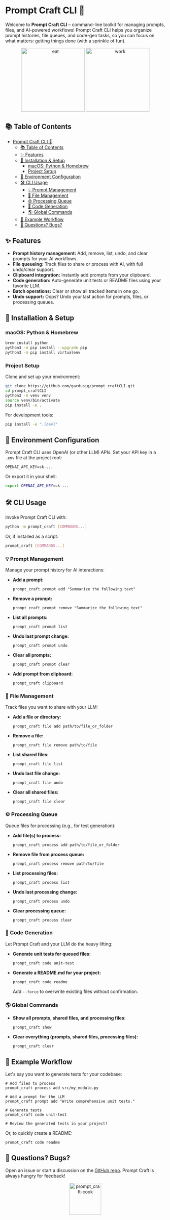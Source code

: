 
# Prompt Craft CLI 🧰

Welcome to **Prompt Craft CLI** – command-line toolkit for managing prompts, files, and AI-powered workflows! Prompt Craft CLI helps you organize prompt histories, file queues, and code-gen tasks, so you can focus on what matters: getting things done (with a sprinkle of fun).

<div align="center">
  <img src="./media/kirby-eat.webp" alt="eat" height="200" />
  <img src="./media/kirby-work.gif" alt="work" height="200" />
</div>

## 📚 Table of Contents

- [Prompt Craft CLI 🧰](#prompt-craft-cli-)
  - [📚 Table of Contents](#-table-of-contents)
  - [✨ Features](#-features)
  - [🚀 Installation \& Setup](#-installation--setup)
    - [macOS: Python \& Homebrew](#macos-python--homebrew)
    - [Project Setup](#project-setup)
  - [🔐 Environment Configuration](#-environment-configuration)
  - [🛠️ CLI Usage](#️-cli-usage)
    - [💡 Prompt Management](#-prompt-management)
    - [📁 File Management](#-file-management)
    - [⚙️ Processing Queue](#️-processing-queue)
    - [🤖 Code Generation](#-code-generation)
    - [🌎 Global Commands](#-global-commands)
  - [🔄 Example Workflow](#-example-workflow)
  - [💬 Questions? Bugs?](#-questions-bugs)

## ✨ Features

- **Prompt history management:** Add, remove, list, undo, and clear prompts for your AI workflows.
- **File queueing:** Track files to share or process with AI, with full undo/clear support.
- **Clipboard integration:** Instantly add prompts from your clipboard.
- **Code generation:** Auto-generate unit tests or README files using your favorite LLM.
- **Batch operations:** Clear or show all tracked items in one go.
- **Undo support:** Oops? Undo your last action for prompts, files, or processing queues.

## 🚀 Installation & Setup

### macOS: Python & Homebrew

```bash
brew install python
python3 -m pip install --upgrade pip
python3 -m pip install virtualenv
```

### Project Setup

Clone and set up your environment:

```bash
git clone https://github.com/gardusig/prompt_craftCLI.git
cd prompt_craftCLI
python3 -m venv venv
source venv/bin/activate
pip install -e .
```

For development tools:

```bash
pip install -e ".[dev]"
```

## 🔐 Environment Configuration

Prompt Craft CLI uses OpenAI (or other LLM) APIs. Set your API key in a `.env` file at the project root:

```env
OPENAI_API_KEY=sk-...
```

Or export it in your shell:

```bash
export OPENAI_API_KEY=sk-...
```

## 🛠️ CLI Usage

Invoke Prompt Craft CLI with:

```bash
python -m prompt_craft [COMMANDS...]
```

Or, if installed as a script:

```bash
prompt_craft [COMMANDS...]
```

### 💡 Prompt Management

Manage your prompt history for AI interactions:

- **Add a prompt:**
  ```
  prompt_craft prompt add "Summarize the following text"
  ```

- **Remove a prompt:**
  ```
  prompt_craft prompt remove "Summarize the following text"
  ```

- **List all prompts:**
  ```
  prompt_craft prompt list
  ```

- **Undo last prompt change:**
  ```
  prompt_craft prompt undo
  ```

- **Clear all prompts:**
  ```
  prompt_craft prompt clear
  ```

- **Add prompt from clipboard:**
  ```
  prompt_craft clipboard
  ```

### 📁 File Management

Track files you want to share with your LLM:

- **Add a file or directory:**
  ```
  prompt_craft file add path/to/file_or_folder
  ```

- **Remove a file:**
  ```
  prompt_craft file remove path/to/file
  ```

- **List shared files:**
  ```
  prompt_craft file list
  ```

- **Undo last file change:**
  ```
  prompt_craft file undo
  ```

- **Clear all shared files:**
  ```
  prompt_craft file clear
  ```

### ⚙️ Processing Queue

Queue files for processing (e.g., for test generation):

- **Add file(s) to process:**
  ```
  prompt_craft process add path/to/file_or_folder
  ```

- **Remove file from process queue:**
  ```
  prompt_craft process remove path/to/file
  ```

- **List processing files:**
  ```
  prompt_craft process list
  ```

- **Undo last processing change:**
  ```
  prompt_craft process undo
  ```

- **Clear processing queue:**
  ```
  prompt_craft process clear
  ```

### 🤖 Code Generation

Let Prompt Craft and your LLM do the heavy lifting:

- **Generate unit tests for queued files:**
  ```
  prompt_craft code unit-test
  ```

- **Generate a README.md for your project:**
  ```
  prompt_craft code readme
  ```

  Add `--force` to overwrite existing files without confirmation.

### 🌎 Global Commands

- **Show all prompts, shared files, and processing files:**
  ```
  prompt_craft show
  ```

- **Clear everything (prompts, shared files, processing files):**
  ```
  prompt_craft clear
  ```

## 🔄 Example Workflow

Let's say you want to generate tests for your codebase:

```
# Add files to process
prompt_craft process add src/my_module.py

# Add a prompt for the LLM
prompt_craft prompt add "Write comprehensive unit tests."

# Generate tests
prompt_craft code unit-test

# Review the generated tests in your project!
```

Or, to quickly create a README:

```
prompt_craft code readme
```

## 💬 Questions? Bugs?

Open an issue or start a discussion on the [GitHub repo](https://github.com/gardusig/prompt_craftCLI). Prompt Craft is always hungry for feedback!

<div align="center">
  <img src="./media/kirby-cook.gif" alt="prompt_craft-cook" height="100" />
</div>
